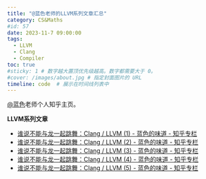 ```yaml
---
title: "@蓝色老师的LLVM系列文章汇总"
category: CS&Maths
#id: 57
date: 2023-11-7 09:00:00
tags: 
  - LLVM
  - Clang
  - Compiler
toc: true
#sticky: 1 # 数字越大置顶优先级越高。数字都需要大于 0。
#cover: /images/about.jpg # 指定封面图片的 URL
timeline: code  # 展示在时间线列表中
---
```

[@蓝色](https://www.zhihu.com/people/lan-se-52-30)老师个人知乎主页。

<!--more-->

**LLVM系列文章**

- [谁说不能与龙一起跳舞：Clang / LLVM (1) - 蓝色的味道 - 知乎专栏](https://zhuanlan.zhihu.com/p/21889573)
- [谁说不能与龙一起跳舞：Clang / LLVM (2) - 蓝色的味道 - 知乎专栏](https://zhuanlan.zhihu.com/p/22974869)
- [谁说不能与龙一起跳舞：Clang / LLVM (3) - 蓝色的味道 - 知乎专栏](https://zhuanlan.zhihu.com/p/23040952)
- [谁说不能与龙一起跳舞：Clang / LLVM (4) - 蓝色的味道 - 知乎专栏](https://zhuanlan.zhihu.com/p/25028493)
- [谁说不能与龙一起跳舞：Clang / LLVM (5) - 蓝色的味道 - 知乎专栏](https://zhuanlan.zhihu.com/p/26160782)
